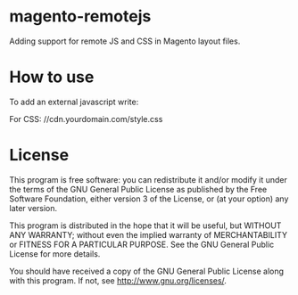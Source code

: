 magento-remotejs
================

Adding support for remote JS and CSS in Magento layout files.

How to use
==========

To add an external javascript write:
  <action method="addRemoteJs"><script>//cdn.google.com/library.js</script></action>

For CSS:
  <action method="addRemoteCss"><href>//cdn.yourdomain.com/style.css</href></action>

License
=======

  This program is free software: you can redistribute it and/or modify
  it under the terms of the GNU General Public License as published by
  the Free Software Foundation, either version 3 of the License, or
  (at your option) any later version.
  
  This program is distributed in the hope that it will be useful,
  but WITHOUT ANY WARRANTY; without even the implied warranty of
  MERCHANTABILITY or FITNESS FOR A PARTICULAR PURPOSE.  See the
  GNU General Public License for more details.
  
  You should have received a copy of the GNU General Public License
  along with this program.  If not, see <http://www.gnu.org/licenses/>.
